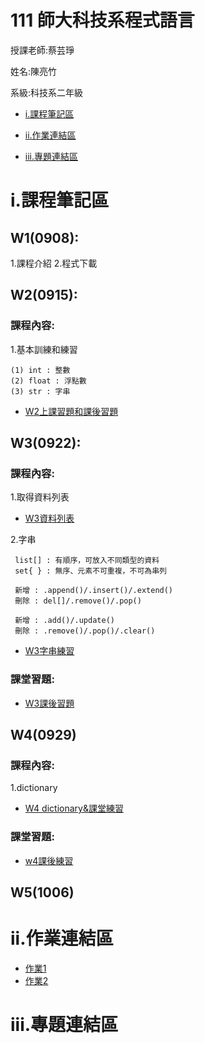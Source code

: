 # 111 師大科技系程式語言

授課老師:蔡芸琤

姓名:陳亮竹

系級:科技系二年級

- [i.課程筆記區](https://github.com/awchu0323/PL#%E8%AA%B2%E7%A8%8B%E7%AD%86%E8%A8%98%E5%8D%80)

- [ii.作業連結區](https://github.com/awchu0323/PL#%E4%BD%9C%E6%A5%AD%E9%80%A3%E7%B5%90%E5%8D%80)

- [iii.專題連結區](https://github.com/awchu0323/PL#%E5%B0%88%E9%A1%8C%E9%80%A3%E7%B5%90%E5%8D%80)

# i.課程筆記區

## W1(0908):
 
  1.課程介紹
  2.程式下載
 
 ## W2(0915):
 
  ### 課程內容:
  
   1.基本訓練和練習
    
    (1) int : 整數
    (2) float : 浮點數
    (3) str : 字串
  
  - [W2上課習題和課後習題](https://github.com/awchu0323/PL/tree/main/0915W1)
 
## W3(0922):
 
  ### 課程內容:
   1.取得資料列表
   - [W3資料列表](https://github.com/awchu0323/PL/blob/main/0922W2/0922%E4%B8%8A%E8%AA%B2%E6%B8%AC%E8%A9%A6.ipynb)
  
   2.字串
   
     list[] : 有順序，可放入不同類型的資料
     set{ } : 無序、元素不可重複，不可為串列
     
     新增 : .append()/.insert()/.extend()
     刪除 : del[]/.remove()/.pop()
     
     新增 : .add()/.update()
     刪除 : .remove()/.pop()/.clear()
     
   - [W3字串練習](https://github.com/awchu0323/PL/blob/main/0922W2/w3%20%E5%AD%97%E4%B8%B2.ipynb)
  
  ### 課堂習題:
   - [W3課後習題](https://github.com/awchu0323/PL/blob/main/0922W2/W3%20%E8%AA%B2%E5%A0%82%E7%B7%B4%E7%BF%921.ipynb)
 
## W4(0929)
  
  ### 課程內容:
   1.dictionary
  - [W4 dictionary&課堂練習](https://github.com/awchu0323/PL/blob/main/0929W4/0929w4%20%E4%B8%8A%E8%AA%B2.ipynb)
  
  ### 課堂習題:
  - [w4課後練習](https://github.com/awchu0323/PL/blob/main/0929W4/0929w4%20%E8%AA%B2%E5%A0%82%E7%B7%B4%E7%BF%92.ipynb)
  
## W5(1006)  
  
# ii.作業連結區

  - [作業1](https://github.com/awchu0323/PL/blob/main/%E4%BD%9C%E6%A5%AD1/%E4%BD%9C%E6%A5%AD1.ipynb)
  - [作業2]()

# iii.專題連結區
